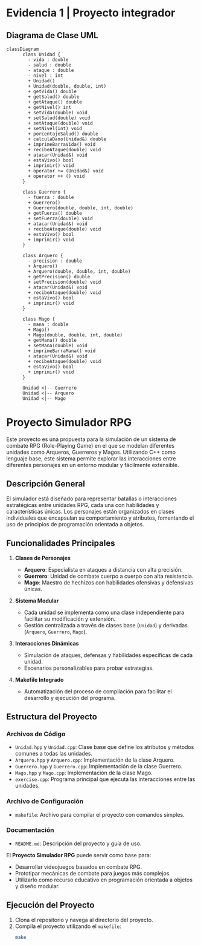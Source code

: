 # Evidencia 1 | Proyecto integrador 

## Diagrama de Clase UML

```mermaid
classDiagram
      class Unidad {
        - vida : double
        - salud : double
        - ataque : double
        - nivel : int
        + Unidad()
        + Unidad(double, double, int)
        + getVida() double
        + getSalud() double
        + getAtaque() double
        + getNivel() int
        + setVida(double) void
        + setSalud(double) void
        + setAtaque(double) void
        + setNivel(int) void
        + porcentajeSalud() double
        + calculaDano(Unidad&) double
        + imprimeBarraVida() void
        + recibeAtaque(double) void
        + atacar(Unidad&) void
        + estaVivo() bool
        + imprimir() void
        + operator += (Unidad&) void
        + operator ++ () void
      }

      class Guerrero {
        - fuerza : double
        + Guerrero()
        + Guerrero(double, double, int, double)
        + getFuerza() double
        + setFuerza(double) void
        + atacar(Unidad&) void
        + recibeAtaque(double) void
        + estaVivo() bool
        + imprimir() void
      }

      class Arquero {
        - precision : double
        + Arquero()
        + Arquero(double, double, int, double)
        + getPrecision() double
        + setPrecision(double) void
        + atacar(Unidad&) void
        + recibeAtaque(double) void
        + estaVivo() bool
        + imprimir() void
      }

      class Mago {
        - mana : double
        + Mago()
        + Mago(double, double, int, double)
        + getMana() double
        + setMana(double) void
        + imprimeBarraMana() void
        + atacar(Unidad&) void
        + recibeAtaque(double) void
        + estaVivo() bool
        + imprimir() void
      }

      Unidad <|-- Guerrero
      Unidad <|-- Arquero
      Unidad <|-- Mago

```

# Proyecto Simulador RPG

Este proyecto es una propuesta para la simulación de un sistema de combate RPG (Role-Playing Game) en el que se modelan diferentes unidades como Arqueros, Guerreros y Magos. Utilizando C++ como lenguaje base, este sistema permite explorar las interacciones entre diferentes personajes en un entorno modular y fácilmente extensible.

## Descripción General

El simulador está diseñado para representar batallas o interacciones estratégicas entre unidades RPG, cada una con habilidades y características únicas. Los personajes están organizados en clases individuales que encapsulan su comportamiento y atributos, fomentando el uso de principios de programación orientada a objetos.

## Funcionalidades Principales

1. **Clases de Personajes**
   - **Arquero**: Especialista en ataques a distancia con alta precisión.
   - **Guerrero**: Unidad de combate cuerpo a cuerpo con alta resistencia.
   - **Mago**: Maestro de hechizos con habilidades ofensivas y defensivas únicas.

2. **Sistema Modular**
   - Cada unidad se implementa como una clase independiente para facilitar su modificación y extensión.
   - Gestión centralizada a través de clases base (`Unidad`) y derivadas (`Arquero`, `Guerrero`, `Mago`).

3. **Interacciones Dinámicas**
   - Simulación de ataques, defensas y habilidades específicas de cada unidad.
   - Escenarios personalizables para probar estrategias.

4. **Makefile Integrado**
   - Automatización del proceso de compilación para facilitar el desarrollo y ejecución del programa.

## Estructura del Proyecto

### Archivos de Código
- `Unidad.hpp` y `Unidad.cpp`: Clase base que define los atributos y métodos comunes a todas las unidades.
- `Arquero.hpp` y `Arquero.cpp`: Implementación de la clase Arquero.
- `Guerrero.hpp` y `Guerrero.cpp`: Implementación de la clase Guerrero.
- `Mago.hpp` y `Mago.cpp`: Implementación de la clase Mago.
- `exercise.cpp`: Programa principal que ejecuta las interacciones entre las unidades.

### Archivo de Configuración
- `makefile`: Archivo para compilar el proyecto con comandos simples.

### Documentación
- `README.md`: Descripción del proyecto y guía de uso.

El **Proyecto Simulador RPG** puede servir como base para:
- Desarrollar videojuegos basados en combate RPG.
- Prototipar mecánicas de combate para juegos más complejos.
- Utilizarlo como recurso educativo en programación orientada a objetos y diseño modular.

## Ejecución del Proyecto

1. Clona el repositorio y navega al directorio del proyecto.
2. Compila el proyecto utilizando el `makefile`:
   ```bash
   make

